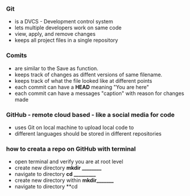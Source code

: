 ### Git 
- is a DVCS - Development control system
- lets multiple developers work on same code
- view, apply, and remove changes
- keeps all project files in a single repository

### Comits
- are similar to the Save as function.
- keeps track of changes as diffent versions of same filename.
- keeps track of what the file looked like at different points
- each commit can have a **HEAD** meaning "You are here"
- each commit can have a messages "caption" with reason for changes made

### GitHub - remote cloud based - like a social media for code

- uses Git on local machine to upload local code to <GitHub>
- different languages should be stored in different repositories
  
### how to creata a repo on GitHub with terminal

- open terminal and verify you are at root level
- create new directory **mkdir ________**
- navigate to directory **cd _________**
- create new directory within **mkdir_______**
- navigate to directory **cd
